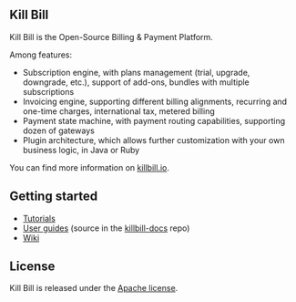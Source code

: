 ## Kill Bill

Kill Bill is the Open-Source Billing & Payment Platform.

Among features:

* Subscription engine, with plans management (trial, upgrade, downgrade, etc.), support of add-ons, bundles with multiple subscriptions
* Invoicing engine, supporting different billing alignments, recurring and one-time charges, international tax, metered billing
* Payment state machine, with payment routing capabilities, supporting dozen of gateways
* Plugin architecture, which allows further customization with your own business logic, in Java or Ruby

You can find more information on [killbill.io](http://killbill.io).

## Getting started

* [Tutorials](http://killbill.io/tutorials/)
* [User guides](http://killbill.io/userguide/) (source in the [killbill-docs](https://github.com/killbill/killbill-docs) repo)
* [Wiki](https://github.com/killbill/killbill/wiki)

## License

Kill Bill is released under the [Apache license](http://www.apache.org/licenses/LICENSE-2.0).
